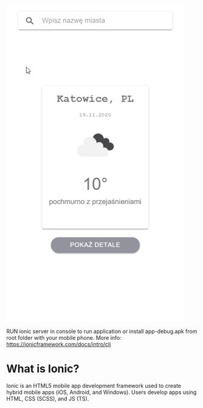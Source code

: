 ![](appgif.gif)

RUN ionic server in console to run application or install app-debug.apk from root folder with your mobile phone.
More info:
https://ionicframework.com/docs/intro/cli
<h1>What is Ionic?</h1>
Ionic is an HTML5 mobile app development framework used to create hybrid mobile apps (iOS, Android, and Windows). Users develop apps using HTML, CSS (SCSS), and JS (TS).


